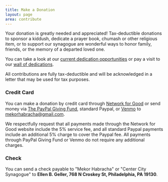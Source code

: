 ```yaml
---
title: Make a Donation
layout: page
area: contribute
---
```


Your donation is greatly needed and appreciated! Tax-deductible donations to sponsor a kiddush, dedicate a prayer book, chumash or other religious item, or to support our synagogue are wonderful ways to honor family, friends, or the memory of a departed loved one. 

You can take a look at our [current dedication opportunities]({{site.url}}/contribute/dedicate.html) or pay a visit to our [wall of dedications]({{site.url}}/about/dedications.html).

All contributions are fully tax-deductible and will be acknowledged in a letter that may be used for tax purposes.

### Credit Card

You can make a donation by credit card through [Network for Good](https://www.networkforgood.org/donation/MakeDonation.aspx?ORGID2=743159417&vlrStratCode=i5aJaEZgnYPk5THDQP2UglyUenM%2bp0L1v3qcVXzciSYv3%2bGnp3deQ3pEwlV%2bZ%2fL2) or send money via [The PayPal Giving Fund](https://www.paypal.com/fundraiser/105865137050618816), standard Paypal, or [Venmo](https://venmo.com/) to mekorhabracha@gmail.com. 

We respectfully request that all payments made through the Network for Good website include the 5% service fee, and all standard Paypal payments include an additional 5% charge to cover the Paypal fee. All payments through PayPal Giving Fund or Venmo do not require any additional charges.

### Check

You can send a check payable to "Mekor Habracha" or "Center City Synagogue" to **Ellen B. Geller, 768 N Croskey St, Philadelphia, PA 19130**.

